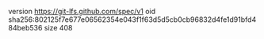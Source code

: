 version https://git-lfs.github.com/spec/v1
oid sha256:802125f7e677e06562354e043f1f63d5d5cb0cb96832d4fe1d91bfd484beb536
size 408
